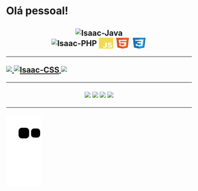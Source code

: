 <H1> Olá pessoal! <H2> 
 
 <div align="center" diplay='inline-block'>
<div padding='50'>
<img align="center" alt="Isaac-Java" height="30" width="40"  src="https://cdn.jsdelivr.net/gh/devicons/devicon/icons/java/java-original.svg">
</div>
<img align="center" alt="Isaac-PHP" height="30" width="40" src="https://cdn.jsdelivr.net/gh/devicons/devicon/icons/php/php-plain.svg">
<img align="center" alt="Isaac-Js" height="30" width="40" src="https://raw.githubusercontent.com/devicons/devicon/master/icons/javascript/javascript-plain.svg">
<img align="center" alt="Isaac-HTML" height="30" width="40" src="https://raw.githubusercontent.com/devicons/devicon/master/icons/html5/html5-original.svg">
<img align="center" alt="Isaac-CSS" height="30" width="40" src="https://raw.githubusercontent.com/devicons/devicon/master/icons/css3/css3-original.svg"> 
</div>
 
 <hr>
  
<div style="display: inline-block" padding:10>
  <a href="https://github.com/isaacalcantara">
  <img height="130em" src="https://github-readme-stats.vercel.app/api?username=isaacalcantara&show_icons=true&theme=dark&include_all_commits=true&count_private=true">
    <img align="center" alt="Isaac-CSS" height="180em" width="150" src="https://i1.wp.com/comodesenharecolorir.com/wp-content/uploads/2020/09/Quais-as-Sensacoes-que-as-Cores-Transmitem.png">
  <img height="130em" src="https://github-readme-stats.vercel.app/api/top-langs/?username=isaacalcantara&layout=compact&langs_count=7&theme=dark">
</div>
  
 <hr>
  
  <div align="center"> 
<a href="**https://www.youtube.com/channel/UC_-uuuZbY0AAt9CViNzvc-Q**" target="_blank"><img src="https://img.shields.io/badge/YouTube-FF0000?style=for-the-badge&logo=youtube&logoColor=white" target="_blank"></a>
 <a href="https://discord.gg/GAWZV57r" target="_blank"><img src="https://img.shields.io/badge/Discord-7289DA?style=for-the-badge&logo=discord&logoColor=white" target="_blank"></a> 
  <a href = "mailto:isaacalcz1@gmail.com"><img src="https://img.shields.io/badge/-Gmail-%23333?style=for-the-badge&logo=gmail&logoColor=white" target="_blank"></a>
  <a href="https://www.linkedin.com/in/isaac-alcantara-0a7869223/" target="_blank"><img src="https://img.shields.io/badge/-LinkedIn-%230077B5?style=for-the-badge&logo=linkedin&logoColor=white" target="_blank"></a> 
  </div>
  
  <hr>
  
  
   ![Snake animation](https://github.com/isaacalcantara/isaacalcantara/blob/output/github-contribution-grid-snake.svg)

